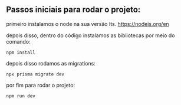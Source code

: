 ## Passos iniciais para rodar o projeto:

primeiro instalamos o node na sua versão lts. https://nodejs.org/en

depois disso, dentro do código instalamos as bibliotecas por meio do comando:

```
npm install
```

depois disso rodamos as migrations:

```
npx prisma migrate dev
```

por fim para rodar o projeto:

```
npm run dev
```
